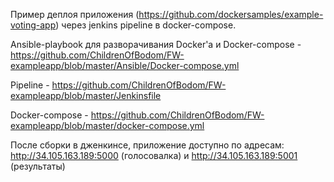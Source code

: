 Пример деплоя приложения (https://github.com/dockersamples/example-voting-app) через jenkins pipeline в docker-compose.

Ansible-playbook для разворачивания Docker'a и Docker-compose - https://github.com/ChildrenOfBodom/FW-exampleapp/blob/master/Ansible/Docker-compose.yml

Pipeline - https://github.com/ChildrenOfBodom/FW-exampleapp/blob/master/Jenkinsfile

Docker-compose - https://github.com/ChildrenOfBodom/FW-exampleapp/blob/master/docker-compose.yml

После сборки в дженкинсе, приложение доступно по адресам: http://34.105.163.189:5000 (голосовалка) и http://34.105.163.189:5001 (результаты)
